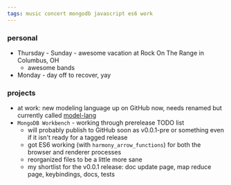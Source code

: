 ```yaml
---
tags: music concert mongodb javascript es6 work
---
```



### personal

- Thursday - Sunday - awesome vacation at Rock On The Range in Columbus, OH
    - awesome bands
- Monday - day off to recover, yay


### projects

- at work: new modeling language up on GitHub now, needs renamed but currently called [model-lang](https://github.com/RiveraGroup/model-lang)
- `MongoDB Workbench` - working through prerelease TODO list
    - will probably publish to GitHub soon as v0.0.1-pre or something even if it isn't ready for a tagged release
    - got ES6 working (with `harmony_arrow_functions`) for both the browser and renderer processes
    - reorganized files to be a little more sane
    - my shortlist for the v0.0.1 release: doc update page, map reduce page, keybindings, docs, tests

